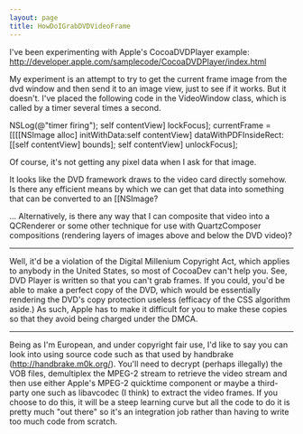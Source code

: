 ```yaml
---
layout: page
title: HowDoIGrabDVDVideoFrame
---
```


I've been experimenting with Apple's CocoaDVDPlayer example:
http://developer.apple.com/samplecode/CocoaDVDPlayer/index.html

My experiment is an attempt to try to get the current frame image from the dvd window and then send it to an image view, just to see if it works. But it doesn't.
I've placed the following code in the VideoWindow class, which is called by a timer several times a second.
    
NSLog(@"timer firing");
self contentView] lockFocus];
currentFrame = [[[[NSImage alloc] initWithData:self contentView] dataWithPDFInsideRect:[[self contentView] bounds];
self contentView] unlockFocus];


Of course, it's not getting any pixel data when I ask for that image.

It looks like the DVD framework draws to the video card directly somehow. Is there any efficient means by which we can get that data into something that can be converted to an [[NSImage?

... Alternatively, is there any way that I can composite that video into a QCRenderer or some other technique for use with QuartzComposer compositions (rendering layers of images above and below the DVD video)?

----

Well, it'd be a violation of the Digital Millenium Copyright Act, which applies to anybody in the United States, so most of CocoaDev can't help you. See, DVD Player is written so that you can't grab frames. If you could, you'd be able to make a perfect copy of the DVD, which would be essentially rendering the DVD's copy protection useless (efficacy of the CSS algorithm aside.) As such, Apple has to make it difficult for you to make these copies so that they avoid being charged under the DMCA.

----

Being as I'm European, and under copyright fair use, I'd like to say you can look into using source code such as that used by handbrake (http://handbrake.m0k.org/). You'll need to decrypt (perhaps illegally) the VOB files, demultiplex the MPEG-2 stream to retrieve the video stream and then use either Apple's MPEG-2 quicktime component or maybe a third-party one such as libavcodec (I think) to extract the video frames. If you choose to do this, it will be a steep learning curve but all the code to do it is pretty much "out there" so it's an integration job rather than having to write too much code from scratch.

